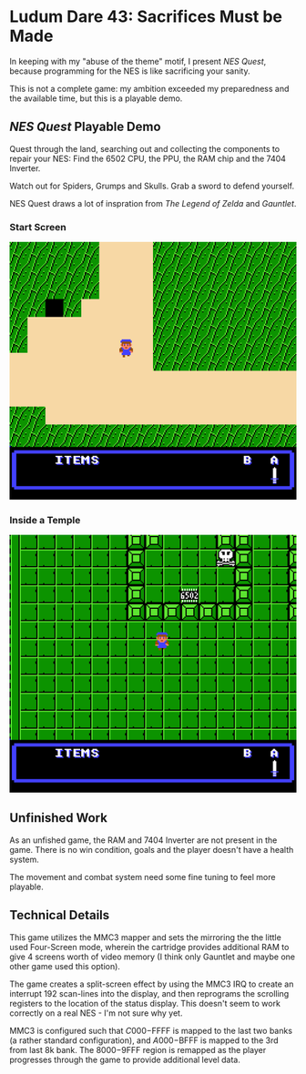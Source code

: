 # Ludum Dare 43: Sacrifices Must be Made

In keeping with my "abuse of the theme" motif, I present *NES Quest*, because
programming for the NES is like sacrificing your sanity.

This is not a complete game: my ambition exceeded my preparedness and the
available time, but this is a playable demo.

## *NES Quest* Playable Demo

Quest through the land, searching out and collecting the components to repair
your NES:  Find the 6502 CPU, the PPU, the RAM chip and the 7404 Inverter.

Watch out for Spiders, Grumps and Skulls.  Grab a sword to defend yourself.

NES Quest draws a lot of inspration from *The Legend of Zelda* and *Gauntlet*.

### Start Screen
![Start Screen](resources/screenshots/start.png)

### Inside a Temple
![Temple Screen](resources/screenshots/temple1.png)

## Unfinished Work

As an unfished game, the RAM and 7404 Inverter are not present in the game.
There is no win condition, goals and the player doesn't have a health system.

The movement and combat system need some fine tuning to feel more playable.

## Technical Details

This game utilizes the MMC3 mapper and sets the mirroring the the little used
Four-Screen mode, wherein the cartridge provides additional RAM to give
4 screens worth of video memory (I think only Gauntlet and maybe one other game
used this option).

The game creates a split-screen effect by using the MMC3 IRQ to create an
interrupt 192 scan-lines into the display, and then reprograms the scrolling
registers to the location of the status display.  This doesn't seem to work
correctly on a real NES - I'm not sure why yet.

MMC3 is configured such that $C000-$FFFF is mapped to the last two banks
(a rather standard configuration), and $A000-$BFFF is mapped to the 3rd
from last 8k bank.  The $8000-$9FFF region is remapped as the player progresses
through the game to provide additional level data.

